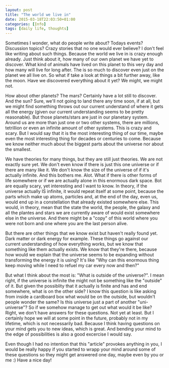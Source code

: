 ```yaml
---
layout: post
title: "The world we live in"
date: 2015-03-18T22:03:50+01:00
categories: [Info]
tags: [daily life, thoughts]
---
```

Sometimes I wonder, what do people write about? Todays events? Discussion topics? Crazy stories that no one would ever believe? I don't feel like writing about such things. Because the world we live in is crazy enough already. Just think about it, how many of our own planet we have yet to discover. What kind of animals have lived on this planet to this very day and how many will live for long after. The is so much to discover even just on the planet we all live on. So what if take a look at things a bit further away, like the moon. Have we discovered everything about it yet? We might, we might not.

How about other planets? The mars? Certainly have a lot still to discover. And the sun? Sure, we'll not going to land there any time soon, if at all, but we might find something throws out our current understand of where it gets all the energy (given our current understanding seems to be pretty reasonable). But those planets/stars are just in our planetary system. Around us are more than just one or two other systems, there are millions, tetrillion or even an infinite amount of other systems. This is crazy and scary. But I would say that it is the most interesting thing of our time, maybe even the most interesting thing for decades or centuries to come. Because we know neither much about the biggest parts about the universe nor about the smallest.

We have theories for many things, but they are still just theories. We are not exactly sure yet. We don't even know if there is just this one universe or if there are many like it. We don't know the size of the universe of if it's actually infinite. And this bothers me. Alot. What if there is other forms of life somewhere or if we are actually alone in this enormous dark space. Bot are equally scary, yet interesting and I want to know. In theory, if the universe actually IS infinite, it would repeat itself at some point, because the parts which make up atoms, particles and, at the end of the day, even us, would end up in a constellation that already existed somewhere else. This would, in theory, mean that the state the world, the people, the galaxy and all the plantes and stars we are currently aware of would exist somewhere else in the universe. And there might be a "copy" of this world where you were not born and one where you are the last person alive.

But there are other things that we know exist but haven't really found yet. Dark matter or dark energy for example. These things go against our current understanding of how everything works, but we know that something like them actually exists. We know that they're there, because how would we explain that the universe seems to be expanding without transforming the energy it is using? It's like "Why can this enormous thing keep moving while I need to refuel my car every now and then?"

But what I think about the most is: "What is outside of the universe?". I mean right, if the universe is infinite the might not be something like the "outside" of it. But given the possiblity that it actually is finite and has and end somewhere, what is on the other side? I know this question is like asking from inside a cardboard box what would be on the outside, but wouldn't people wonder the same? Is this universe just a part of another "uni-universe"? So if we somehow manage to get out what would it be like? Right, we don't have answers for these questions. Not yet at least. But I certainly hope we will at some point in the future, probably not in my lifetime, which is not necessarily bad. Because I think having questions on your mind gets you to new ideas, which is great. And bending your mind to the edge of possibilities is also a good excercise I would say.

Even though I had no intention that this "article" provokes anything in you, I would be really happy if you started to wrapp your mind around some of these questions so they might get answered one day, maybe even by you or me :) Have a nice day!